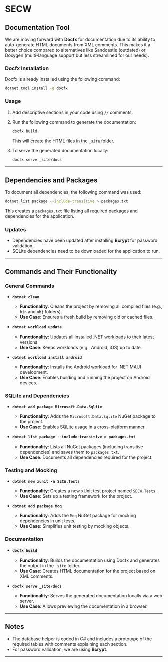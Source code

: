 # SECW

## Documentation Tool
We are moving forward with **Docfx** for documentation due to its ability to auto-generate HTML documents from XML comments. This makes it a better choice compared to alternatives like Sandcastle (outdated) or Doxygen (multi-language support but less streamlined for our needs).

### Docfx Installation
Docfx is already installed using the following command:
```bash
dotnet tool install -g docfx
```

### Usage
1. Add descriptive sections in your code using `//` comments.
2. Run the following command to generate the documentation:
    ```bash
    docfx build
    ```
    This will create the HTML files in the `_site` folder.

3. To serve the generated documentation locally:
    ```bash
    docfx serve _site/docs
    ```

---

## Dependencies and Packages
To document all dependencies, the following command was used:
```bash
dotnet list package --include-transitive > packages.txt
```
This creates a `packages.txt` file listing all required packages and dependencies for the application.

### Updates
- Dependencies have been updated after installing **Bcrypt** for password validation.
- SQLite dependencies need to be downloaded for the application to run.

---

## Commands and Their Functionality

### General Commands
- **`dotnet clean`**  
  - **Functionality**: Cleans the project by removing all compiled files (e.g., `bin` and `obj` folders).  
  - **Use Case**: Ensures a fresh build by removing old or cached files.

- **`dotnet workload update`**  
  - **Functionality**: Updates all installed .NET workloads to their latest versions.  
  - **Use Case**: Keeps workloads (e.g., Android, iOS) up to date.

- **`dotnet workload install android`**  
  - **Functionality**: Installs the Android workload for .NET MAUI development.  
  - **Use Case**: Enables building and running the project on Android devices.

### SQLite and Dependencies
- **`dotnet add package Microsoft.Data.Sqlite`**  
  - **Functionality**: Adds the `Microsoft.Data.Sqlite` NuGet package to the project.  
  - **Use Case**: Enables SQLite usage in a cross-platform manner.

- **`dotnet list package --include-transitive > packages.txt`**  
  - **Functionality**: Lists all NuGet packages (including transitive dependencies) and saves them to `packages.txt`.  
  - **Use Case**: Documents all dependencies required for the project.

### Testing and Mocking
- **`dotnet new xunit -n SECW.Tests`**  
  - **Functionality**: Creates a new xUnit test project named `SECW.Tests`.  
  - **Use Case**: Sets up a testing framework for the project.

- **`dotnet add package Moq`**  
  - **Functionality**: Adds the `Moq` NuGet package for mocking dependencies in unit tests.  
  - **Use Case**: Simplifies unit testing by mocking objects.

### Documentation
- **`docfx build`**  
  - **Functionality**: Builds the documentation using Docfx and generates the output in the `_site` folder.  
  - **Use Case**: Creates HTML documentation for the project based on XML comments.

- **`docfx serve _site/docs`**  
  - **Functionality**: Serves the generated documentation locally via a web server.  
  - **Use Case**: Allows previewing the documentation in a browser.

---

## Notes
- The database helper is coded in C# and includes a prototype of the required tables with comments explaining each section.
- For password validation, we are using **Bcrypt**.

---